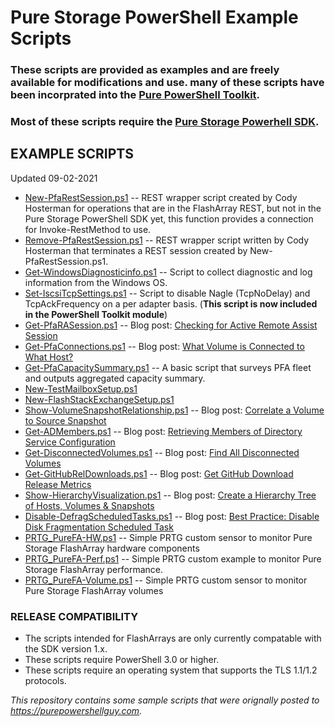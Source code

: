 # Pure Storage PowerShell Example Scripts
### These scripts are provided as examples and are freely available for modifications and use. many of these scripts have been incorprated into the [Pure PowerShell Toolkit](https://github.com/PureStorage-OpenConnect/powershell-toolkit).
### Most of these scripts require the [Pure Storage Powerhell SDK](https://github.com/PureStorage-Connect).

## EXAMPLE SCRIPTS
Updated 09-02-2021
* [New-PfaRestSession.ps1](https://github.com/PureStorage-OpenConnect/powershell-scripts/blob/main/New-PfaRestSession.ps1) -- REST wrapper script created by Cody Hosterman for operations that are in the FlashArray REST, but not in the Pure Storage PowerShell SDK yet, this function provides a connection for Invoke-RestMethod to use.
* [Remove-PfaRestSession.ps1](https://github.com/PureStorage-OpenConnect/powershell-scripts/blob/main/Remove-PfaRestSession.ps1) -- REST wrapper script written by Cody Hosterman that terminates a REST session created by New-PfaRestSession.ps1.
* [Get-WindowsDiagnosticinfo.ps1](https://github.com/PureStorage-OpenConnect/powershell-scripts/blob/main/Get-WindowsDiagnosticInfo.ps1) -- Script to collect diagnostic and log information from the Windows OS.
* [Set-IscsiTcpSettings.ps1](https://github.com/PureStorage-OpenConnect/powershell-toolkit) -- Script to disable Nagle (TcpNoDelay) and TcpAckFrequency on a per adapter basis. (**This script is now included in the PowerShell Toolkit module**)
* [Get-PfaRASession.ps1](https://github.com/PureStorage-OpenConnect/powershell-scripts/blob/main/Get-PfaRASession.ps1) -- Blog post: [Checking for Active Remote Assist Session](http://www.purepowershellguy.com/?p=12631)
* [Get-PfaConnections.ps1](https://github.comPureStorage-OpenConnect/powershell-scripts/blob/main/Get-PfaConnections.ps1) -- Blog post: [What Volume is Connected to What Host?](http://www.purepowershellguy.com/?p=10312)
* [Get-PfaCapacitySummary.ps1](https://github.com/PureStorage-OpenConnect/powershell-scripts/blob/main/Get-PfaCapacitySummary.ps1) -- A basic script that surveys PFA fleet and outputs aggregated capacity summary.
* [New-TestMailboxSetup.ps1](https://github.com/PureStorage-OpenConnect/powershell-scripts/blob/main/New-TestMailboxSetup.ps1)
* [New-FlashStackExchangeSetup.ps1](https://github.com/PureStorage-OpenConnect/powershell-scripts/blob/main/New-FlashStackExchangeSetup.ps1)
* [Show-VolumeSnapshotRelationship.ps1](https://github.com/PureStorage-OpenConnect/powershell-scripts/blob/main/Show-VolumeSnapshotRelationship.ps1) -- Blog post: [Correlate a Volume to Source Snapshot](http://www.purepowershellguy.com/?p=11091)
* [Get-ADMembers.ps1](https://github.com/PureStorage-OpenConnect/powershell-scripts/blob/main/Get-PfaConnections.ps1) -- Blog post: [Retrieving Members of Directory Service Configuration](http://www.purepowershellguy.com/?p=12121)
* [Get-DisconnectedVolumes.ps1](https://github.com/PureStorage-OpenConnect/powershell-scripts/blob/main/Get-DisconnectedVolumes.ps1) -- Blog post: [Find All Disconnected Volumes](http://www.purepowershellguy.com/?p=12201)
* [Get-GitHubRelDownloads.ps1](https://github.com/PureStorage-OpenConnect/powershell-scripts/blob/mmain/Get-GitHubRelDownloads.ps1) -- Blog post: [Get GitHub Download Release Metrics](http://www.purepowershellguy.com/?p=12271)
* [Show-HierarchyVisualization.ps1](https://github.com/PureStorage-OpenConnect/powershell-scripts/blob/main/Show-HierarchyVisualization.ps1) -- Blog post: [Create a Hierarchy Tree of Hosts, Volumes & Snapshots](http://www.purepowershellguy.com/?p=12401)
* [Disable-DefragScheduledTasks.ps1](https://github.com/PureStorage-OpenConnect/powershell-scripts/blob/main/Disable-DefragScheduledTask.ps1) -- Blog post: [Best Practice: Disable Disk Fragmentation Scheduled Task](http://www.purepowershellguy.com/?p=12471)
* [PRTG_PureFA-HW.ps1](https://github.com/PureStorage-OpenConnect/powershell-scripts/blob/main/PRTG_PureFA-HW.ps1) -- Simple PRTG custom sensor to monitor Pure Storage FlashArray hardware components
* [PRTG_PureFA-Perf.ps1](https://github.com/PureStorage-OpenConnect/powershell-scripts/blob/main/PRTG_PureFA-Perf.ps1) -- Simple PRTG custom example to monitor Pure Storage FlashArray performance.
* [PRTG_PureFA-Volume.ps1](https://github.com/PureStorage-OpenConnect/powershell-scripts/blob/main/PRTG_PureFA-Volume.ps1) -- Simple PRTG custom sensor to monitor Pure Storage FlashArray volumes

### RELEASE COMPATIBILITY

* The scripts intended for FlashArrays are only currently compatable with the SDK version 1.x.
* These scripts require PowerShell 3.0 or higher.
* These scripts require an operating system that supports the TLS 1.1/1.2 protocols.


*This repository contains some sample scripts that were orignally posted to https://purepowershellguy.com.*
